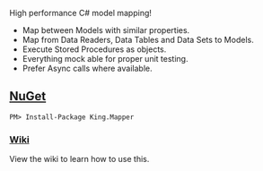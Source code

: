 High performance C# model mapping!
+ Map between Models with similar properties.
+ Map from Data Readers, Data Tables and Data Sets to Models.
+ Execute Stored Procedures as objects.
+ Everything mock able for proper unit testing.
+ Prefer Async calls where available.

## [NuGet](https://www.nuget.org/packages/King.Mapper)
```
PM> Install-Package King.Mapper
```

### [Wiki](https://github.com/jefking/King.Mapper/wiki)
View the wiki to learn how to use this.